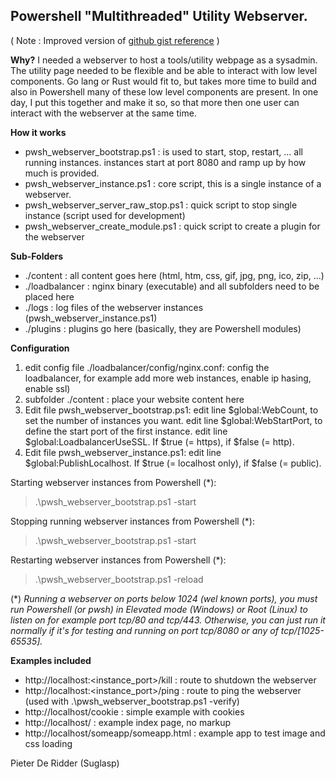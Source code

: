 ## Powershell "Multithreaded" Utility Webserver.

( Note : Improved version of [github gist reference](https://gist.github.com/19WAS85/5424431) )

**Why?** 
I needed a webserver to host a tools/utility webpage as a sysadmin.
The utility page needed to be flexible and be able to interact with low level components.
Go lang or Rust would fit to, but takes more time to build and also in Powershell
many of these low level components are present.
In one day, I put this together and make it so, so that more then one user can interact with
the webserver at the same time.

**How it works** 
- pwsh_webserver_bootstrap.ps1       : is used to start, stop, restart, ... all running instances.
                                     instances start at port 8080 and ramp up by how much is provided.
- pwsh_webserver_instance.ps1        : core script, this is a single instance of a webserver.
- pwsh_webserver_server_raw_stop.ps1 : quick script to stop single instance (script used for development)
- pwsh_webserver_create_module.ps1   : quick script to create a plugin for the webserver

**Sub-Folders** 
- ./content : all content goes here (html, htm, css, gif, jpg, png, ico, zip, ...)
- ./loadbalancer : nginx binary (executable) and all subfolders need to be placed here
- ./logs : log files of the webserver instances (pwsh_webserver_instance.ps1)
- ./plugins : plugins go here (basically, they are Powershell modules)

**Configuration**
1) edit config file ./loadbalancer/config/nginx.conf:
   config the loadbalancer, for example add more web instances, enable ip hasing, enable ssl)
2) subfolder ./content :
   place your website content here
3) Edit file pwsh_webserver_bootstrap.ps1:
   edit line $global:WebCount, to set the number of instances you want.
   edit line $global:WebStartPort, to define the start port of the first instance.
   edit line $global:LoadbalancerUseSSL. If $true (= https), if $false (= http).
4) Edit file pwsh_webserver_instance.ps1:
   edit line $global:PublishLocalhost. If $true (= localhost only), if $false (= public).

Starting webserver instances from Powershell (*):
> .\pwsh_webserver_bootstrap.ps1 -start

Stopping running webserver instances from Powershell (*):
> .\pwsh_webserver_bootstrap.ps1 -start

Restarting webserver instances from Powershell (*):
> .\pwsh_webserver_bootstrap.ps1 -reload

(*) *Running a webserver on ports below 1024 (wel known ports), you must run Powershell (or pwsh) in Elevated mode (Windows) or Root (Linux) to listen on for example port tcp/80 and tcp/443.
Otherwise, you can just run it normally if it's for testing and running on port tcp/8080 or any of tcp/[1025-65535].*

**Examples included**
- http://localhost:<instance_port>/kill   :  route to shutdown the webserver
- http://localhost:<instance_port>/ping   :  route to ping the webserver (used with .\pwsh_webserver_bootstrap.ps1 -verify)
- http://localhost/cookie :  simple example with cookies
- http://localhost/       :  example index page, no markup
- http://localhost/someapp/someapp.html : example app to test image and css loading

Pieter De Ridder (Suglasp)
